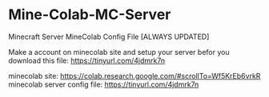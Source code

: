 # Mine-Colab-MC-Server
Minecraft Server MineColab Config File [ALWAYS UPDATED]


Make a account on minecolab site and setup your server befor you download this file: https://tinyurl.com/4jdmrk7n


minecolab site: https://colab.research.google.com/#scrollTo=Wf5KrEb6vrkR
minecolab server config file: https://tinyurl.com/4jdmrk7n
